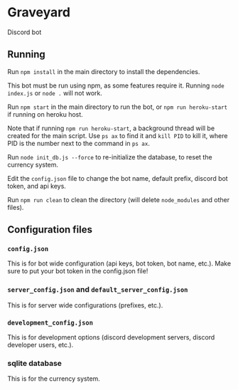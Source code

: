 # Graveyard
Discord bot

## Running

Run `npm install` in the main directory to install the dependencies.

This bot must be run using npm, as some features require it. Running `node index.js` or `node .` will not work.

Run `npm start` in the main directory to run the bot, or `npm run heroku-start` if running on heroku host.

Note that if running `npm run heroku-start`, a background thread will be created for the main script. Use `ps ax` to find it and `kill PID` to kill it, where PID is the number next to the command in `ps ax`.

Run `node init_db.js --force` to re-initialize the database, to reset the currency system.

Edit the `config.json` file to change the bot name, default prefix, discord bot token, and api keys.

Run `npm run clean` to clean the directory (will delete `node_modules` and other files).

## Configuration files

### `config.json`

This is for bot wide configuration (api keys, bot token, bot name, etc.).
Make sure to put your bot token in the config.json file!

### `server_config.json` and `default_server_config.json`

This is for server wide configurations (prefixes, etc.).

### `development_config.json`

This is for development options (discord development servers, discord developer users, etc.).

### sqlite database

This is for the currency system.
